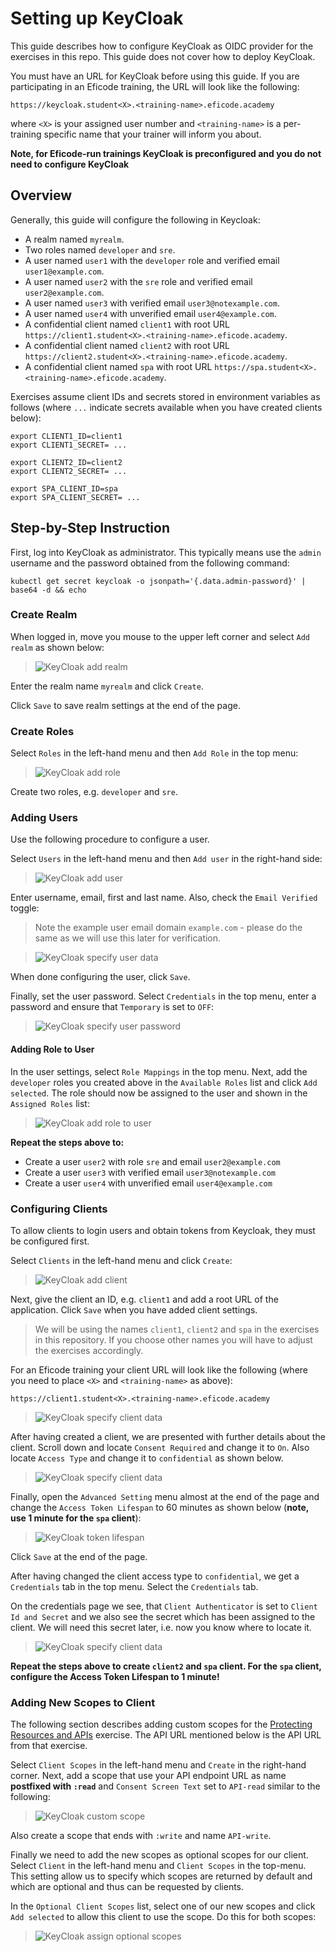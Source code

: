 # Setting up KeyCloak

This guide describes how to configure KeyCloak as OIDC provider for
the exercises in this repo. This guide does not cover how to deploy
KeyCloak.

You must have an URL for KeyCloak before using this guide. If you are
participating in an Eficode training, the URL will look like the
following:

```
https://keycloak.student<X>.<training-name>.eficode.academy
```

where `<X>` is your assigned user number and `<training-name>` is a
per-training specific name that your trainer will inform you about.

**Note, for Eficode-run trainings KeyCloak is preconfigured and you do not need to configure KeyCloak**

## Overview

Generally, this guide will configure the following in Keycloak:

- A realm named `myrealm`.
- Two roles named `developer` and `sre`.
- A user named `user1` with the `developer` role and verified email `user1@example.com`.
- A user named `user2` with the `sre` role and verified email `user2@example.com`.
- A user named `user3` with verified email `user3@notexample.com`.
- A user named `user4` with unverified email `user4@example.com`.
- A confidential client named `client1` with root URL `https://client1.student<X>.<training-name>.eficode.academy`.
- A confidential client named `client2` with root URL `https://client2.student<X>.<training-name>.eficode.academy`.
- A confidential client named `spa` with root URL `https://spa.student<X>.<training-name>.eficode.academy`.

Exercises assume client IDs and secrets stored in environment
variables as follows (where `...` indicate secrets available when you
have created clients below):

```
export CLIENT1_ID=client1
export CLIENT1_SECRET= ...

export CLIENT2_ID=client2
export CLIENT2_SECRET= ...

export SPA_CLIENT_ID=spa
export SPA_CLIENT_SECRET= ...
```

## Step-by-Step Instruction

First, log into KeyCloak as administrator. This typically means use
the `admin` username and the password obtained from the following
command:

```console
kubectl get secret keycloak -o jsonpath='{.data.admin-password}' | base64 -d && echo
```

### Create Realm

When logged in, move you mouse to the upper left corner and select
`Add realm` as shown below:

> ![KeyCloak add realm](images/keycloak-add-realm-anno.png)

Enter the realm name `myrealm` and click `Create`.

Click `Save` to save realm settings at the end of the page.

### Create Roles

Select `Roles` in the left-hand menu and then `Add Role` in the top menu:

> ![KeyCloak add role](images/keycloak-add-role-anno.png)

Create two roles, e.g. `developer` and `sre`.

### Adding Users

Use the following procedure to configure a user.

Select `Users` in the left-hand menu and then `Add user` in the right-hand side:

> ![KeyCloak add user](images/keycloak-add-user-anno.png)

Enter username, email, first and last name. Also, check the `Email Verified` toggle:

> Note the example user email domain `example.com` - please do the same as we will use this later for verification.

> ![KeyCloak specify user data](images/keycloak-add-user2-anno.png)

When done configuring the user, click `Save`.

Finally, set the user password. Select `Credentials` in the top menu,
enter a password and ensure that `Temporary` is set to `OFF`:

> ![KeyCloak specify user password](images/keycloak-add-user-set-pw-anno.png)

#### Adding Role to User

In the user settings, select `Role Mappings` in the top menu. Next,
add the `developer` roles you created above in the `Available Roles` list
and click `Add selected`. The role should now be assigned to the user
and shown in the `Assigned Roles` list:

> ![KeyCloak add role to user](images/keycloak-add-role-to-user-anno.png)

**Repeat the steps above to:**

 - Create a user `user2` with role `sre` and email `user2@example.com`
 - Create a user `user3` with verified email `user3@notexample.com`
 - Create a user `user4` with unverified email `user4@example.com`

### Configuring Clients

To allow clients to login users and obtain tokens from Keycloak, they
must be configured first.

Select `Clients` in the left-hand menu and click `Create`:

> ![KeyCloak add client](images/keycloak-add-client-anno.png)

Next, give the client an ID, e.g. `client1` and add a root URL of
the application. Click `Save` when you have added client settings.

> We will be using the names `client1`, `client2` and `spa` in the exercises in this repository. If you choose other names you will have to adjust the exercises accordingly.

For an Eficode training your client URL will look like the following
(where you need to place `<X>` and `<training-name>` as above):

```
https://client1.student<X>.<training-name>.eficode.academy
```

> ![KeyCloak specify client data](images/keycloak-add-client2-anno.png)

After having created a client, we are presented with further details
about the client. Scroll down and locate `Consent Required` and change
it to `On`. Also locate `Access Type` and change it to `confidential`
as shown below.

> ![KeyCloak specify client data](images/keycloak-add-client-confidential-type-anno.png)

Finally, open the `Advanced Setting` menu almost at the end of the
page and change the `Access Token Lifespan` to 60 minutes as shown
below (**note, use 1 minute for the `spa` client**):

> ![KeyCloak token lifespan](images/keycloak-token-lifespan-anno.png)

Click `Save` at the end of the page.

After having changed the client access type to `confidential`, we get
a `Credentials` tab in the top menu. Select the `Credentials` tab.

On the credentials page we see, that `Client Authenticator` is set to
`Client Id and Secret` and we also see the secret which has been
assigned to the client. We will need this secret later, i.e. now you
know where to locate it.

> ![KeyCloak specify client data](images/keycloak-add-client-lookup-creds-anno.png)

**Repeat the steps above to create `client2` and `spa` client. For the
  `spa` client, configure the Access Token Lifespan to 1 minute!**

### Adding New Scopes to Client

The following section describes adding custom scopes for the
[Protecting Resources and APIs](protecting-apis.md) exercise. The API
URL mentioned below is the API URL from that exercise.

Select `Client Scopes` in the left-hand menu and `Create` in the
right-hand corner. Next, add a scope that use your API endpoint URL as
name **postfixed with `:read`** and `Consent Screen Text` set to
`API-read` similar to the following:

> ![KeyCloak custom scope](images/keycloak-add-custom-scope-anno.png)

Also create a scope that ends with `:write` and name `API-write`.

Finally we need to add the new scopes as optional scopes for our
client. Select `Client` in the left-hand menu and `Client Scopes` in
the top-menu. This setting allow us to specify which scopes are
returned by default and which are optional and thus can be requested
by clients.

In the `Optional Client Scopes` list, select one of our new scopes and
click `Add selected` to allow this client to use the scope. Do this
for both scopes:

> ![KeyCloak assign optional scopes](images/keycloak-set-client-scopes-anno.png)
